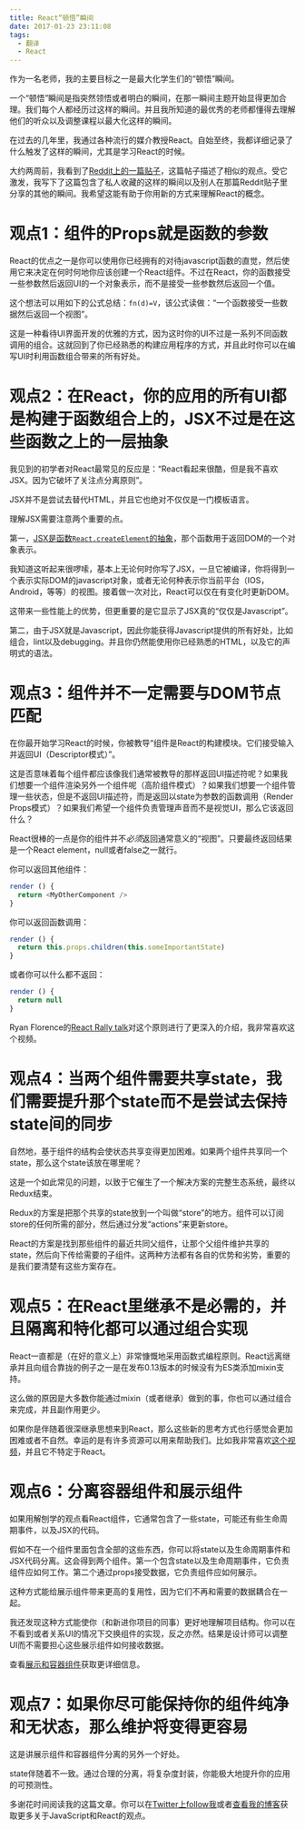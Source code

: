```yaml
---
title: React“顿悟”瞬间
date: 2017-01-23 23:11:08
tags:
  - 翻译
  - React
---
```


作为一名老师，我的主要目标之一是最大化学生们的“顿悟”瞬间。

一个“顿悟”瞬间是指突然领悟或者明白的瞬间，在那一瞬间主题开始显得更加合理。我们每个人都经历过这样的瞬间。并且我所知道的最优秀的老师都懂得去理解他们的听众以及调整课程以最大化这样的瞬间。

在过去的几年里，我通过各种流行的媒介教授React。自始至终，我都详细记录了什么触发了这样的瞬间，尤其是学习React的时候。

大约两周前，我看到了[Reddit上的一篇贴子](https://www.reddit.com/r/reactjs/comments/5gmywc/what_were_the_biggest_aha_moments_you_had_while/)，这篇帖子描述了相似的观点。受它激发，我写下了这篇包含了私人收藏的这样的瞬间以及别人在那篇Reddit贴子里分享的其他的瞬间。我希望这能有助于你用新的方式来理解React的概念。

# 观点1：组件的Props就是函数的参数

React的优点之一是你可以使用你已经拥有的对待javascript函数的直觉，然后使用它来决定在何时何地你应该创建一个React组件。不过在React，你的函数接受一些参数然后返回UI的一个对象表示，而不是接受一些参数然后返回一个值。

这个想法可以用如下的公式总结：`fn(d)=V`，该公式读做：“一个函数接受一些数据然后返回一个视图”。

这是一种看待UI界面开发的优雅的方式，因为这时你的UI不过是一系列不同函数调用的组合。这就回到了你已经熟悉的构建应用程序的方式，并且此时你可以在编写UI时利用函数组合带来的所有好处。

# 观点2：在React，你的应用的所有UI都是构建于函数组合上的，JSX不过是在这些函数之上的一层抽象

我见到的初学者对React最常见的反应是：“React看起来很酷，但是我不喜欢JSX。因为它破坏了关注点分离原则”。

JSX并不是尝试去替代HTML，并且它也绝对不仅仅是一门模板语言。

理解JSX需要注意两个重要的点。

第一，[JSX是函数`React.createElement`的抽象](https://tylermcginnis.com/react-elements-vs-react-components/)，那个函数用于返回DOM的一个对象表示。

我知道这听起来很啰嗦，基本上无论何时你写了JSX，一旦它被编译，你将得到一个表示实际DOM的javascript对象，或者无论何种表示你当前平台（IOS，Android，等等）的视图。接着做一次对比，React可以仅在有变化时更新DOM。

这带来一些性能上的优势，但更重要的是它显示了JSX真的“仅仅是Javascript”。

第二，由于JSX就是Javascript，因此你能获得Javascript提供的所有好处，比如组合，lint以及debugging。并且你仍然能使用你已经熟悉的HTML，以及它的声明式的语法。

# 观点3：组件并不一定需要与DOM节点匹配

在你最开始学习React的时候，你被教导“组件是React的构建模块。它们接受输入并返回UI（Descriptor模式）”。

这是否意味着每个组件都应该像我们通常被教导的那样返回UI描述符呢？如果我们想要一个组件渲染另外一个组件呢（高阶组件模式）？如果我们想要一个组件管理一些状态，但是不返回UI描述符，而是返回以state为参数的函数调用（Render Props模式）？如果我们希望一个组件负责管理声音而不是视觉UI，那么它该返回什么？

React很棒的一点是你的组件并不*必须*返回通常意义的“视图”。只要最终返回结果是一个React element，null或者false之一就行。

你可以返回其他组件：

```js
render () { 
  return <MyOtherComponent /> 
}
```

你可以返回函数调用：

``` js
render () { 
  return this.props.children(this.someImportantState) 
}
```

或者你可以什么都不返回：

```js
render () { 
  return null 
}
```

Ryan Florence的[React Rally talk](https://www.youtube.com/watch?v=kp-NOggyz54)对这个原则进行了更深入的介绍，我非常喜欢这个视频。

# 观点4：当两个组件需要共享state，我们需要提升那个state而不是尝试去保持state间的同步

自然地，基于组件的结构会使状态共享变得更加困难。如果两个组件共享同一个state，那么这个state该放在哪里呢？

这是一个如此常见的问题，以致于它催生了一个解决方案的完整生态系统，最终以Redux结束。

Redux的方案是把那个共享的state放到一个叫做“store”的地方。组件可以订阅store的任何所需的部分，然后通过分发“actions”来更新store。

React的方案是找到那些组件的最近共同父组件，让那个父组件维护共享的state，然后向下传给需要的子组件。这两种方法都有各自的优势和劣势，重要的是我们要清楚有这些方案存在。

# 观点5：在React里继承不是必需的，并且隔离和特化都可以通过组合实现

React一直都是（在好的意义上）非常慷慨地采用函数式编程原则。React远离继承并且向组合靠拢的例子之一是在发布0.13版本的时候没有为ES类添加mixin支持。

这么做的原因是大多数你能通过mixin（或者继承）做到的事，你也可以通过组合来完成，并且副作用更少。

如果你是伴随着很深继承思想来到React，那么这些新的思考方式也行感觉会更加困难或者不自然。幸运的是有许多资源可以用来帮助我们。比如我非常喜欢[这个视频](https://www.youtube.com/watch?v=wfMtDGfHWpA)，并且它不特定于React。

# 观点6：分离容器组件和展示组件

如果用解刨学的观点看React组件，它通常包含了一些state，可能还有些生命周期事件，以及JSX的代码。

假如不在一个组件里面包含全部的这些东西，你可以将state以及生命周期事件和JSX代码分离。这会得到两个组件。第一个包含state以及生命周期事件，它负责组件应如何工作。第二个通过props接受数据，它负责组件应如何展示。

这种方式能给展示组件带来更高的复用性，因为它们不再和需要的数据耦合在一起。

我还发现这种方式能使你（和新进你项目的同事）更好地理解项目结构。你可以在不看到或者关系UI的情况下交换组件的实现，反之亦然。结果是设计师可以调整UI而不需要担心这些展示组件如何接收数据。

查看[展示和容器组件](https://medium.com/@dan_abramov/smart-and-dumb-components-7ca2f9a7c7d0#.q9tui51xz)获取更详细信息。

# 观点7：如果你尽可能保持你的组件纯净和无状态，那么维护将变得更容易

这是讲展示组件和容器组件分离的另外一个好处。

state伴随着不一致。通过合理的分离，将复杂度封装，你能极大地提升你的应用的可预测性。

多谢花时间阅读我的这篇文章。你可以在[Twitter上follow我](https://twitter.com/tylermcginnis33)或者[查看我的博客](https://tylermcginnis.com/react-aha-moments/)获取更多关于JavaScript和React的观点。
